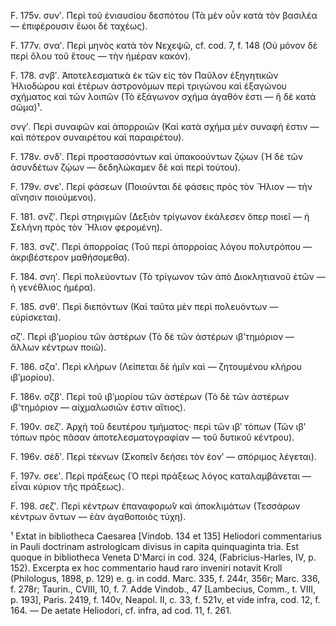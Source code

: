 F. 175v. συνʹ. Περὶ τοῦ ἐνιαυσίου δεσπότου (Τὰ μὲν οὖν κατὰ τὸν βασιλέα — ἐπιφέρουσιν ἔωοι δὲ ταχέως).

F. 177v. σναʹ. Περὶ μηνὸς κατὰ τὸν Νεχεψῶ, cf. cod. 7, f. 148 (Οὐ μόνον δὲ περὶ ὅλου τοῦ ἔτους — τὴν ἡμέραν κακόν).

F. 178. σνβʹ. Ἀποτελεσματικὰ ἐκ τῶν εἰς τὸν Παῦλον ἐξηγητικῶν Ἡλιοδώρου καὶ ἑτέρων ἀστρονόμων περὶ τριγώνου καὶ ἑξαγώνου σχήματος καὶ τῶν λοιπῶν (Τὸ ἑξάγωνον σχήμα ἀγαθὸν ἐστι — ἢ δὲ κατὰ σῶμα)¹.

σνγʹ. Περὶ συναφῶν καὶ ἀπορροιῶν (Καὶ κατὰ σχήμα μὲν συναφὴ ἐστιν — καὶ πότερον συναιρέτου καὶ παραιρέτου).

F. 178v. σνδʹ. Περὶ προστασσόντων καὶ ὑπακοούντων ζῴων (Ἡ δὲ τῶν ἀσυνδέτων ζῴων — δεδηλώκαμεν δὲ καὶ περὶ τούτου).

F. 179v. σνεʹ. Περὶ φάσεων (Ποιούνται δὲ φάσεις πρὸς τὸν Ἥλιον — τὴν αἴνησιν ποιούμενοι).

F. 181. σνζʹ. Περὶ στηριγμῶν (Δεξιὸν τρίγωνον ἐκάλεσεν ὅπερ ποιεῖ — ἡ Σελήνη πρὸς τὸν Ἥλιον φερομένη).

F. 183. σνζʹ. Περὶ ἀπορροίας (Τοῦ περὶ ἀπορροίας λόγου πολυτρόπου — ἀκριβέστερον μαθήσομεθα).

F. 184. σνηʹ. Περὶ πολεύοντων (Τὸ τρίγωνον τῶν ἀπὸ Διοκλητιανοῦ ἐτῶν — ἡ γενέθλιος ἡμέρα).

F. 185. σνθʹ. Περὶ διεπόντων (Καὶ ταῦτα μὲν περὶ πολευόντων — εὑρίσκεται).

σζʹ. Περὶ ιβʹμορίου τῶν ἀστέρων (Τὸ δὲ τῶν ἀστέρων ιβʹτημόριον — ἄλλων κέντρων ποιῶ).

F. 186. σζαʹ. Περὶ κλήρων (Λείπεται δὲ ἡμῖν καὶ — ζητουμένου κλήρου ιβʹμορίου).

F. 186v. σζβʹ. Περὶ τοῦ ιβʹμορίου τῶν ἀστέρων (Τὸ δὲ τῶν ἀστέρων ιβʹτημόριον — αἰχμαλωσιῶν ἐστιν αἴτιος).

F. 190v. σεζʹ. Ἀρχὴ τοῦ δευτέρου τμήματος· περὶ τῶν ιβʹ τόπων (Τῶν ιβʹ τόπων πρὸς πᾶσαν ἀποτελεσματογραφίαν — τοῦ δυτικοῦ κέντρου).

F. 196v. σἐδʹ. Περὶ τέκνων (Σκοπεῖν δεήσει τὸν ἑονʹ — σπόριμος λέγεται).

F. 197v. σεεʹ. Περὶ πράξεως (Ὁ περὶ πράξεως λόγος καταλαμβάνεται — εἶναι κύριον τῆς πράξεως).

F. 198. σεζʹ. Περὶ κέντρων ἐπαναφορω̂ν καὶ ἀποκλιμάτων (Τεσσάρων κέντρων ὄντων — ἐὰν ἀγαθοποιὸς τύχη).


¹ Extat in bibliotheca Caesarea [Vindob. 134 et 135] Heliodori commentarius in Pauli doctrinam astrologicam divisus in capita quinquaginta tria. Est quoque in bibliotheca Veneta D'Marci in cod. 324, (Fabricius-Harles, IV, p. 152). Excerpta ex hoc commentario haud raro inveniri notavit Kroll (Philologus, 1898, p. 129) e. g. in codd. Marc. 335, f. 244r, 356r; Marc. 336, f. 278r; Taurin., CVIII, 10, f. 7. Adde Vindob., 47 [Lambecius, Comm., t. VIII, p. 193], Paris. 2419, f. 140v, Neapol. II, c. 33, f. 521v, et vide infra, cod. 12, f. 164. — De aetate Heliodori, cf. infra, ad cod. 11, f. 261.